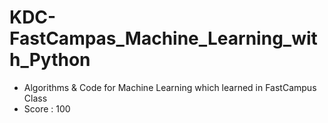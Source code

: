 # KDC-FastCampas_Machine_Learning_with_Python
- Algorithms & Code for Machine Learning which learned in FastCampus Class
- Score : 100 

